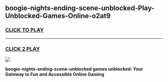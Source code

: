 
## boogie-nights-ending-scene-unblocked-Play-Unblocked-Games-Online-o2at9
<h3>
<a href="https://premium76.site?title=boogie-nights-ending-scene-unblocked&ref=25A">CLICK TO PLAY</a></h3>
<hr>

<h3>
<a href="https://premium76.site?title=boogie-nights-ending-scene-unblocked&ref=25A">CLICK 2 PLAY</a>
  
</h3>

<a href="https://premium76.site?title=boogie-nights-ending-scene-unblocked&ref=25A"><img src="https://clearcache.store/games.png"></a>


**boogie-nights-ending-scene-unblocked games unblocked: Your Gateway to Fun and Accessible Online Gaming**
